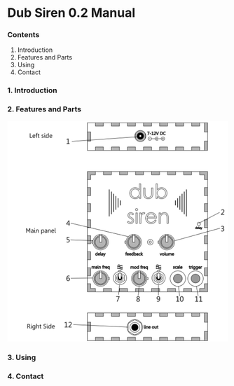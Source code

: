 # Dub Siren 0.2 Manual

### Contents

1. Introduction
2. Features and Parts
3. Using
4. Contact

### 1. Introduction


### 2. Features and Parts

![alt text](https://github.com/ChrisBall/Dub-Siren-Files/blob/master/PartsDiagram.png "Features and Parts")

### 3. Using


### 4. Contact


